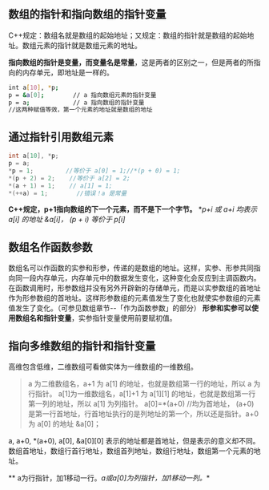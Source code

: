 ## 数组的指针和指向数组的指针变量

C++规定：数组名就是数组的起始地址；又规定：数组的指针就是数组的起始地址。数组元素的指针就是数组元素的地址。

**指向数组的指针是变量，而变量名是常量**，这是两者的区别之一，但是两者的所指向的内存单元，即地址是一样的。
``` bash
int a[10], *p;
p = &a[0];        // a 指向数组元素的指针变量
p = a;            // a 指向数组的指针变量
//这两种赋值等效，第一个元素的地址就是数组的地址
```

## 通过指针引用数组元素
``` C++
int a[10], *p;
p = a; 
*p = 1;         //等价于 a[0] = 1;//*(p + 0) = 1;
*(p + 2) = 2;    //等价于 a[2] = 2;
*(a + 1) = 1;    // a[1] = 1;
*(++a) = 1;        //错误！a 是常量
```
**C++规定，p+1指向数组的下一个元素，而不是下一个字节。**
**p+i 或 a+i 均表示 a[i] 的地址 &a[i]， *(p + i) 等价于 p[i]**

## 数组名作函数参数
数组名可以作函数的实参和形参，传递的是数组的地址。这样，实参、形参共同指向同一段内存单元，内存单元中的数据发生变化，这种变化会反应到主调函数内。在函数调用时，形参数组并没有另外开辟新的存储单元，而是以实参数组的首地址作为形参数组的首地址。这样形参数组的元素值发生了变化也就使实参数组的元素值发生了变化。（可参见数组章节--「作为函数参数」的部分）
**形参和实参可以使用数组名和指针变量**，实参指针变量使用前要赋初值。

## 指向多维数组的指针和指针变量
高维包含低维，二维数组可看做实体为一维数组的一维数组。
> a 为二维数组名，a+1 为 a[1] 的地址，也就是数组第一行的地址，所以 a 为行指针。
a[1]为一维数组名，a[1]+1 为 a[1][1] 的地址，也就是数组第一行第一列的地址，所以 a[1] 为列指针。
a[0]=*(a+0)    //均为首地址， (a+0) 是第一行首地址，行首地址执行的是列地址的第一个，所以还是指针。a+0 为 a[0] 的地址 &a[0]；

a, a+0, *(a+0), a[0], &a[0][0] 表示的地址都是首地址，但是表示的意义却不同。数组首地址，数组行首行地址，数组首列地址，数组行地址，数组第一个元素的地址。

** a为行指针，加1移动一行。*a或a[0]为列指针，加1移动一列。**

